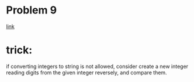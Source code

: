 # Problem 9
[link](https://leetcode.com/problems/palindrome-number/description/)
# trick:
if converting integers to string is not allowed, consider create a new integer reading digits from the given integer reversely, and compare them.
